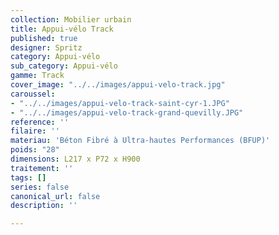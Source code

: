 ```yaml
---
collection: Mobilier urbain
title: Appui-vélo Track
published: true
designer: Spritz
category: Appui-vélo
sub_category: Appui-vélo
gamme: Track
cover_image: "../../images/appui-velo-track.jpg"
caroussel:
- "../../images/appui-velo-track-saint-cyr-1.JPG"
- "../../images/appui-velo-track-grand-quevilly.JPG"
reference: ''
filaire: '' 
materiau: 'Béton Fibré à Ultra-hautes Performances (BFUP)'
poids: "28"
dimensions: L217 x P72 x H900
traitement: ''
tags: []
series: false
canonical_url: false
description: ''

---
```

